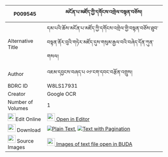 |P009545|མངོན་པ་མཛོད་ཀྱི་དགོངས་འགྲེལ་བསྟན་བཅོས། 
| --- | --- 
|Alternative Title |དམ་པའི་ཆོས་མངོན་པ་མཛོད་ཀྱི་དགོངས་འགྲེལ་གྱི་བསྟན་བཅོས་ཐུབ་བསྟན་ནོར་བུའི་གཏེར་མཛོད་དུས་གསུམ་རྒྱལ་བའི་བཞེད་དོན་ཀུན་གསལ།
|Author| འཇམ་དབྱངས་བཞད་པ ༠༡་ངག་དབང་བརྩོན་འགྲུས།
|BDRC ID | W8LS17931
|Creator | Google OCR
|Number of Volumes| 1
|<img width="25" src="https://img.icons8.com/color/25/000000/edit-property.png">Edit Online| [<img width="25" src="https://avatars.githubusercontent.com/u/45091458?s=200&v=4"> Open in Editor](http://editor.openpecha.org/P009545)
|<img width="25" src="https://img.icons8.com/fluent/48/000000/download-2.png"/>  Download | [![](https://img.icons8.com/color/20/000000/txt.png)Plain Text](https://github.com/Openpecha/P009545/releases/download/v1/ngonpa_dzo_kyi_gongdrel_tencho_plain_P009545.zip), [![](https://img.icons8.com/color/20/000000/txt.png)Text with Pagination](https://github.com/Openpecha/P009545/releases/download/v1/ngonpa_dzo_kyi_gongdrel_tencho_pages_P009545.zip)
|<img width="25" src="https://img.icons8.com/plasticine/100/000000/pictures-folder.png"/>  Source Images | [<img width="25" src="https://library.bdrc.io/icons/BUDA-small.svg"> Images of text file open in BUDA](https://library.bdrc.io/show/bdr:W8LS17931)